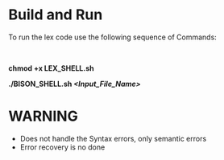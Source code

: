 # Build and Run

To run the lex code use the following sequence of Commands:

<br/>

**chmod +x LEX_SHELL.sh**

**./BISON_SHELL.sh _<Input_File_Name>_**

# WARNING

- Does not handle the Syntax errors, only semantic errors
- Error recovery is no done

